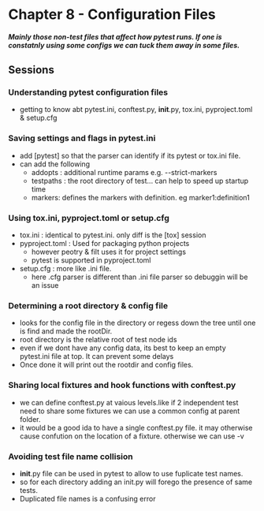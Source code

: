 # Chapter 8 - Configuration Files

##### Mainly those non-test files that affect how pytest runs. If one is constatnly using some configs we can tuck them away in some files.

## Sessions

### Understanding pytest configuration files

* getting to know abt pytest.ini, conftest.py, __init__.py, tox.ini, pyproject.toml & setup.cfg

### Saving settings and flags in pytest.ini

* add [pytest] so that the parser can identify if its pytest or tox.ini file.
* can add the following
  * addopts : additional runtime params e.g. --strict-markers
  * testpaths : the root directory of test... can help to speed up startup time
  * markers: defines the markers with definition. eg marker1:definition1

### Using tox.ini, pyproject.toml or setup.cfg

* tox.ini : identical to pytest.ini. only diff is the [tox] session
* pyproject.toml : Used for packaging python projects
  * however peotry & filt uses it for project settings
  * pytest is supported in pyproject.toml
* setup.cfg : more like .ini file.
  * here .cfg parser is different than .ini file parser so debuggin will be an issue

### Determining a root directory & config file

* looks for the config file in the directory or regess down the tree until one is find and made the rootDir.
* root directory is the relative root of test node ids
* even if we dont have any config data, its best to keep an empty pytest.ini file at top. It can prevent some delays
* Once done it will print out the rootdir and config files.

### Sharing local fixtures and hook functions with conftest.py

* we can define conftest.py at vaious levels.like if 2 independent test need to share some fixtures we can use a common config at parent folder.
* it would be a good ida to have a single conftest.py file. it may otherwise cause confution on the location of a fixture. otherwise we can use -v

### Avoiding test file name collision

* __init__.py file can be used in pytest to allow to use fuplicate test names.
* so for each directory adding an init.py will forego the presence of same tests.
* Duplicated file names is a confusing error
